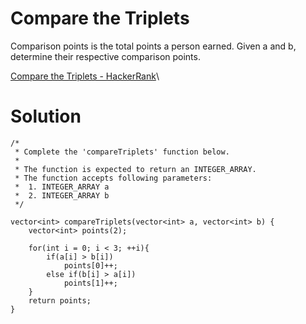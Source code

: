 # Compare the Triplets

Comparison points is the total points a person earned.
Given a and b, determine their respective comparison points.

[Compare the Triplets - HackerRank](https://www.hackerrank.com/challenges/compare-the-triplets/problem?isFullScreen=true)\

# Solution

```
/*
 * Complete the 'compareTriplets' function below.
 *
 * The function is expected to return an INTEGER_ARRAY.
 * The function accepts following parameters:
 *  1. INTEGER_ARRAY a
 *  2. INTEGER_ARRAY b
 */

vector<int> compareTriplets(vector<int> a, vector<int> b) {
    vector<int> points(2);
    
    for(int i = 0; i < 3; ++i){
        if(a[i] > b[i])
            points[0]++;
        else if(b[i] > a[i])
            points[1]++;
    }
    return points;
}
```